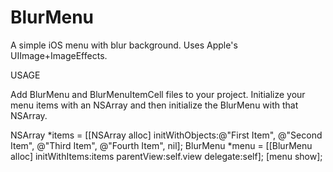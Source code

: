 BlurMenu
========

A simple iOS menu with blur background. Uses Apple's UIImage+ImageEffects.

USAGE

Add BlurMenu and BlurMenuItemCell files to your project. Initialize your menu items with an NSArray and then initialize the BlurMenu with that NSArray.

NSArray *items = [[NSArray alloc] initWithObjects:@"First Item", @"Second Item", @"Third Item", @"Fourth Item", nil];
BlurMenu *menu = [[BlurMenu alloc] initWithItems:items parentView:self.view delegate:self];
[menu show];
